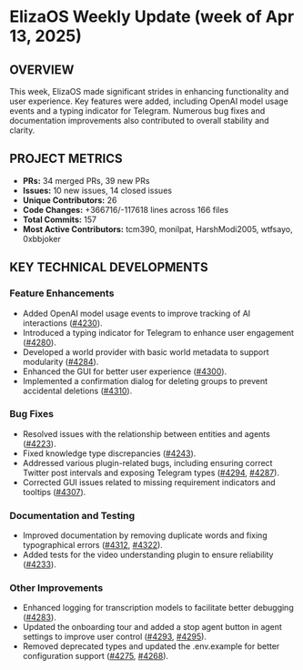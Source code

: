 # ElizaOS Weekly Update (week of Apr 13, 2025)

## OVERVIEW 
This week, ElizaOS made significant strides in enhancing functionality and user experience. Key features were added, including OpenAI model usage events and a typing indicator for Telegram. Numerous bug fixes and documentation improvements also contributed to overall stability and clarity.

## PROJECT METRICS
- **PRs:** 34 merged PRs, 39 new PRs
- **Issues:** 10 new issues, 14 closed issues
- **Unique Contributors:** 26
- **Code Changes:** +366716/-117618 lines across 166 files
- **Total Commits:** 157
- **Most Active Contributors:** tcm390, monilpat, HarshModi2005, wtfsayo, 0xbbjoker

## KEY TECHNICAL DEVELOPMENTS

### Feature Enhancements
- Added OpenAI model usage events to improve tracking of AI interactions ([#4230](https://github.com/elizaos/eliza/pull/4230)).
- Introduced a typing indicator for Telegram to enhance user engagement ([#4280](https://github.com/elizaos/eliza/pull/4280)).
- Developed a world provider with basic world metadata to support modularity ([#4284](https://github.com/elizaos/eliza/pull/4284)).
- Enhanced the GUI for better user experience ([#4300](https://github.com/elizaos/eliza/pull/4300)).
- Implemented a confirmation dialog for deleting groups to prevent accidental deletions ([#4310](https://github.com/elizaos/eliza/pull/4310)).

### Bug Fixes
- Resolved issues with the relationship between entities and agents ([#4223](https://github.com/elizaos/eliza/pull/4223)).
- Fixed knowledge type discrepancies ([#4243](https://github.com/elizaos/eliza/pull/4243)).
- Addressed various plugin-related bugs, including ensuring correct Twitter post intervals and exposing Telegram types ([#4294](https://github.com/elizaos/eliza/pull/4294), [#4287](https://github.com/elizaos/eliza/pull/4287)).
- Corrected GUI issues related to missing requirement indicators and tooltips ([#4307](https://github.com/elizaos/eliza/pull/4307)).

### Documentation and Testing
- Improved documentation by removing duplicate words and fixing typographical errors ([#4312](https://github.com/elizaos/eliza/pull/4312), [#4322](https://github.com/elizaos/eliza/pull/4322)).
- Added tests for the video understanding plugin to ensure reliability ([#4233](https://github.com/elizaos/eliza/pull/4233)).

### Other Improvements
- Enhanced logging for transcription models to facilitate better debugging ([#4283](https://github.com/elizaos/eliza/pull/4283)).
- Updated the onboarding tour and added a stop agent button in agent settings to improve user control ([#4293](https://github.com/elizaos/eliza/pull/4293), [#4295](https://github.com/elizaos/eliza/pull/4295)).
- Removed deprecated types and updated the .env.example for better configuration support ([#4275](https://github.com/elizaos/eliza/pull/4275), [#4268](https://github.com/elizaos/eliza/pull/4268)).